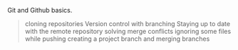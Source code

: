 Git and Github basics.
> cloning repositories 
>Version control with branching 
>Staying up to date with the remote repository 
>solving merge conflicts
>ignoring some files while pushing 
>creating a project branch and merging branches 
